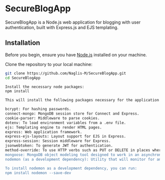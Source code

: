 # SecureBlogApp

SecureBlogApp is a Node.js web application for blogging with user authentication, built with Express.js and EJS templating.

## Installation

Before you begin, ensure you have [Node.js](https://nodejs.org/) installed on your machine.

Clone the repository to your local machine:

```bash
git clone https://github.com/Naglis-M/SecureBlogApp.git
cd SecureBlogApp

Install the necessary node packages:
npm install

This will install the following packages necessary for the application to run:

bcrypt: For hashing passwords.
connect-mongo: MongoDB session store for Connect and Express.
cookie-parser: Middleware to parse cookies.
dotenv: To load environment variables from a .env file.
ejs: Templating engine to render HTML pages.
express: Web application framework.
express-ejs-layouts: Layout support for EJS in Express.
express-session: Session middleware for Express.
jsonwebtoken: To generate JWT for authentication.
method-override: To use HTTP verbs such as PUT or DELETE in places where the client doesn't support it.
mongoose: MongoDB object modeling tool designed to work in an asynchronous environment.
nodemon (as a development dependency): Utility that will monitor for any changes in your source and automatically restart your server.

To install nodemon as a development dependency, you can run:
npm install nodemon --save-dev

```
